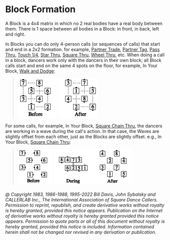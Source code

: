 
# Block Formation

A Block is a 4x4 matrix in which no 2 real bodies have a
real body between them. There is 1 space between all
bodies in a Block: in front, in back, left and right.

In Blocks you can do only 4-person calls (or sequences of
calls) that start and end in a 2x2 formation. for example, [Partner Trade](../b2/trade.md), 
[Partner Tag](../a1/partner_tag.md), [Pass Thru](../b1/pass_thru.md),
[Touch 1/4](../b2/touch_a_quarter.md), 
[Star Thru](../b1/star_thru.md), [Square Thru](../b1/square_thru.md), 
[Wheel Thru](../a1/wheel_thru.md), etc. When doing a call in a
block, dancers work only with the dancers in their own
block; all Block calls start and end on the same 4 spots on
the floor,
for example, In Your Block, [Walk and Dodge](../ms/walk_and_dodge.md):

> 
> ![alt](block_formation_1a.png)
> ![alt](block_formation_1b.png)
> 

For some calls, for example, In Your Block, [Square Chain Thru](../a1/square_chain_thru.md),
the dancers are working in a wave during the call's action.
In that case, the Waves are slightly offset from each other,
just as the Blocks are slightly offset.
e.g., In Your Block, [Square Chain Thru](../a1/square_chain_thru.md):

> 
> ![alt](block_formation_2a.png)
> ![alt](block_formation_2b.png)
> ![alt](block_formation_2c.png)
> 

###### @ Copyright 1983, 1986-1988, 1995-2022 Bill Davis, John Sybalsky and CALLERLAB Inc., The International Association of Square Dance Callers. Permission to reprint, republish, and create derivative works without royalty is hereby granted, provided this notice appears. Publication on the Internet of derivative works without royalty is hereby granted provided this notice appears. Permission to quote parts or all of this document without royalty is hereby granted, provided this notice is included. Information contained herein shall not be changed nor revised in any derivation or publication.
